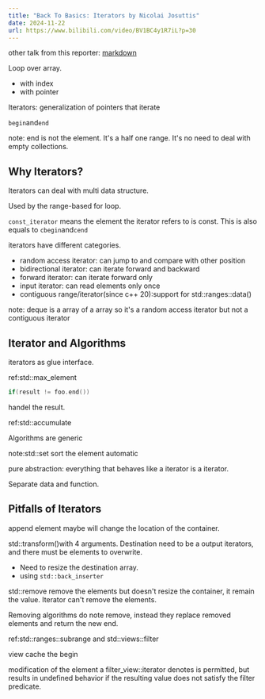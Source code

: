 ```yaml
---
title: "Back To Basics: Iterators by Nicolai Josuttis"
date: 2024-11-22
url: https://www.bilibili.com/video/BV1BC4y1R7iL?p=30
---
```


other talk from this reporter: [markdown](../2021/back_to_basics_lambdas.md)

Loop over array.

- with index
- with pointer

Iterators: generalization of pointers that iterate

`begin`and`end`

note: end is not the element. It's a half one range. It's no need to deal with empty collections.

## Why Iterators?

Iterators can deal with multi data structure.

Used by the range-based for loop.

`const_iterator` means the element the iterator refers to is const. This is also equals to `cbegin`and`cend`

iterators have different categories.

- random access iterator: can jump to and compare with other position
- bidirectional iterator: can iterate forward and backward
- forward iterator: can iterate forward only
- input iterator: can read elements only once
- contiguous range/iterator(since c++ 20):support for std::ranges::data()

note: deque is a array of a array so it's a random access iterator but not a contiguous iterator

## Iterator and Algorithms

iterators as glue interface.

ref:std::max_element

```c++
if(result != foo.end())
```

handel the result.

ref:std::accumulate

Algorithms are generic

note:std::set sort the element automatic

pure abstraction: everything that behaves like a iterator is a iterator.

Separate data and function.

## Pitfalls of Iterators

append element maybe will change the location of the container.

std::transform()with 4 arguments. Destination need to be a output iterators, and there must be elements to overwrite.

- Need to resize the destination array.
- using `std::back_inserter`

std::remove remove the elements but doesn't resize the container, it remain the value. Iterator can't remove the elements.

Removing algorithms do note remove, instead they replace removed elements and return the new end.

ref:std::ranges::subrange and std::views::filter

view cache the begin

modification of the element a filter_view::iterator denotes is permitted, but results in undefined behavior if the resulting value does not satisfy the filter predicate.
